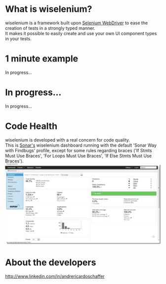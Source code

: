 # What is wiselenium?

wiselenium is a framework built upon [Selenium WebDriver](http://seleniumhq.org/) to ease the creation of tests in a strongly typed manner.  
It makes it possible to easily create and use your own UI component types in your tests.

# 1 minute example

In progress...

# In progress...

In progress...

# Code Health

wiselenium is developed with a real concern for code quality.  
This is [Sonar's](http://www.sonarsource.org/) wiselenium dashboard running with the default 'Sonar Way with Findbugs' profile, except for some rules regarding braces ('If Stmts Must Use Braces', 'For Loops Must Use Braces', 'If Else Stmts Must Use Braces').  
<img src='etc/sonar.png'/>

# About the developers

http://www.linkedin.com/in/andrericardoschaffer